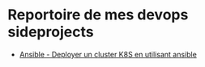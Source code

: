 # Reportoire de mes devops sideprojects 

* <a href="https://github.com/fouzo09/deploy-kubernetes-cluster-with-ansible.git" target="_blank">Ansible - Deployer un cluster K8S en utilisant ansible</a> 
